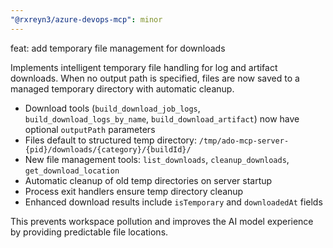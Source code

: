 ```yaml
---
"@rxreyn3/azure-devops-mcp": minor
---
```


feat: add temporary file management for downloads

Implements intelligent temporary file handling for log and artifact downloads. When no output path is specified, files are now saved to a managed temporary directory with automatic cleanup.

- Download tools (`build_download_job_logs`, `build_download_logs_by_name`, `build_download_artifact`) now have optional `outputPath` parameters
- Files default to structured temp directory: `/tmp/ado-mcp-server-{pid}/downloads/{category}/{buildId}/`
- New file management tools: `list_downloads`, `cleanup_downloads`, `get_download_location`
- Automatic cleanup of old temp directories on server startup
- Process exit handlers ensure temp directory cleanup
- Enhanced download results include `isTemporary` and `downloadedAt` fields

This prevents workspace pollution and improves the AI model experience by providing predictable file locations.